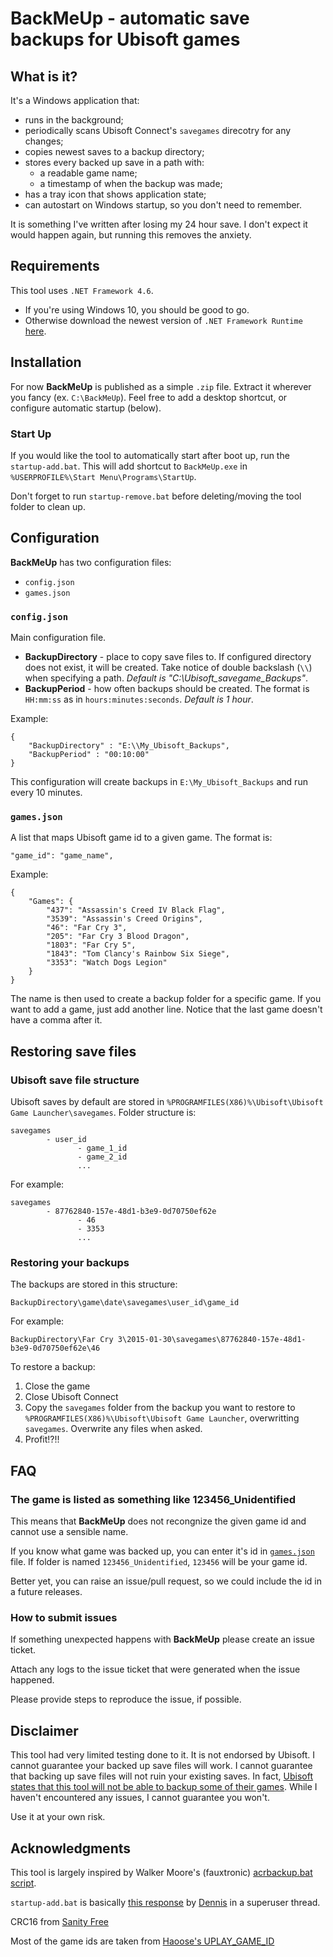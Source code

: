 # BackMeUp - automatic save backups for Ubisoft games
## What is it? ##
It's a Windows application that:
* runs in the background;
* periodically scans Ubisoft Connect's `savegames` direcotry for any changes;
* copies newest saves to a backup directory;
* stores every backed up save in a path with:
  * a readable game name;
  * a timestamp of when the backup was made;
* has a tray icon that shows application state;
* can autostart on Windows startup, so you don't need to remember.

It is something I've written after losing my 24 hour save. I don't expect it would happen again, but running this removes the anxiety.

## Requirements ##
This tool uses `.NET Framework 4.6`.
* If you're using Windows 10, you should be good to go.
* Otherwise download the newest version of `.NET Framework Runtime` [here](https://dotnet.microsoft.com/download/dotnet-framework).

## Installation ##
For now **BackMeUp** is published as a simple `.zip` file. Extract it wherever you fancy (ex. `C:\BackMeUp`). Feel free to add a desktop shortcut, or configure automatic startup (below).

### Start Up ###
If you would like the tool to automatically start after boot up, run the `startup-add.bat`. This will add shortcut to `BackMeUp.exe` in `%USERPROFILE%\Start Menu\Programs\StartUp`.

Don't forget to run `startup-remove.bat` before deleting/moving the tool folder to clean up.

## Configuration ##
**BackMeUp** has two configuration files:
* `config.json`
* `games.json`

### `config.json` ###
Main configuration file.
* **BackupDirectory** - place to copy save files to. If configured directory does not exist, it will be created. Take notice of double backslash (`\\`) when specifying a path. *Default is "C:\Ubisoft_savegame_Backups"*.
* **BackupPeriod** - how often backups should be created. The format is `HH:mm:ss` as in `hours:minutes:seconds`. *Default is 1 hour*.

Example:
```
{
    "BackupDirectory" : "E:\\My_Ubisoft_Backups",
    "BackupPeriod" : "00:10:00" 
}
```
This configuration will create backups in `E:\My_Ubisoft_Backups` and run every 10 minutes.

### `games.json` ###
A list that maps Ubisoft game id to a given game. The format is:

`"game_id": "game_name",`

Example:
```
{
    "Games": {
        "437": "Assassin's Creed IV Black Flag",
        "3539": "Assassin's Creed Origins",
        "46": "Far Cry 3",
        "205": "Far Cry 3 Blood Dragon",
        "1803": "Far Cry 5",
        "1843": "Tom Clancy's Rainbow Six Siege",
        "3353": "Watch Dogs Legion"
    }
}
```

The name is then used to create a backup folder for a specific game. If you want to add a game, just add another line. Notice that the last game doesn't have a comma after it.

## Restoring save files ##
### Ubisoft save file structure ###
Ubisoft saves by default are stored in `%PROGRAMFILES(X86)%\Ubisoft\Ubisoft Game Launcher\savegames`. Folder structure is:
```
savegames
        - user_id
               - game_1_id
               - game_2_id
               ...
```
For example:
```
savegames
        - 87762840-157e-48d1-b3e9-0d70750ef62e
               - 46
               - 3353
               ...
```

### Restoring your backups ###
The backups are stored in this structure:

`BackupDirectory\game\date\savegames\user_id\game_id`

For example:

`BackupDirectory\Far Cry 3\2015-01-30\savegames\87762840-157e-48d1-b3e9-0d70750ef62e\46`

To restore a backup:
1. Close the game
2. Close Ubisoft Connect
3. Copy the `savegames` folder from the backup you want to restore to `%PROGRAMFILES(X86)%\Ubisoft\Ubisoft Game Launcher`, overwritting `savegames`. Overwrite any files when asked.
4. Profit!?!!

## FAQ ##
### The game is listed as something like 123456_Unidentified ###
This means that **BackMeUp** does not recongnize the given game id and cannot use a sensible name.

If you know what game was backed up, you can enter it's id in [`games.json`](https://github.com/SparrowBrain/BackMeUp#gamesjson) file. If folder is named `123456_Unidentified`, `123456` will be your game id.

Better yet, you can raise an issue/pull request, so we could include the id in a future releases.

### How to submit issues ###
If something unexpected happens with **BackMeUp** please create an issue ticket.

Attach any logs to the issue ticket that were generated when the issue happened.

Please provide steps to reproduce the issue, if possible.

## Disclaimer ##
This tool had very limited testing done to it. It is not endorsed by Ubisoft. I cannot guarantee your backed up save files will work. I cannot guarantee that backing up save files will not ruin your existing saves. In fact, [Ubisoft states that this tool will not be able to backup some of their games](https://support.ubisoft.com/en-GB/Article/000063179). While I haven't encountered any issues, I cannot guarantee you won't.

Use it at your own risk.

## Acknowledgments 
This tool is largely inspired by Walker Moore's (fauxtronic) [acrbackup.bat script](https://steamcommunity.com/app/201870/discussions/0/864976837949032506/#c864977564087259945).

`startup-add.bat` is basically [this response](https://superuser.com/questions/455364/how-to-create-a-shortcut-using-a-batch-script) by [Dennis](https://superuser.com/users/101836/dennis) in a superuser thread.

CRC16 from [Sanity Free](http://www.sanity-free.com/134/standard_crc_16_in_csharp.html)

Most of the game ids are taken from [Haoose's UPLAY_GAME_ID](https://github.com/Haoose/UPLAY_GAME_ID)